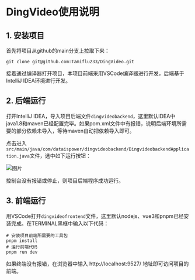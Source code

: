 # DingVideo使用说明
## 1. 安装项目
首先将项目从github的main分支上拉取下来：
```shell
git clone git@github.com:Tamiflu233/DingVideo.git
```
接着通过编译器打开项目，本项目前端采用VSCode编译器进行开发，后端基于IntelliJ IDEA环境进行开发。

## 2. 后端运行
打开IntelliJ IDEA，导入项目后端文件```dingvideobackend```，这里默认IDEA中java1.8和maven已经配置完毕。如果pom.xml文件中有报错，说明后端环境所需要的部分依赖未导入，等待maven自动把依赖导入即可。

点击进入```src/main/java/com/dataispower/dingvideobackend/DingvideobackendApplication.java```文件，选中如下运行按钮：

![图片](http://s32s1qs47.bkt.clouddn.com/img/project_snapshot.PNG)

控制台没有报错或停止，则项目后端程序成功运行。

## 3. 前端运行
用VSCode打开```dingvideofrontend```文件，这里默认nodejs、vue3和pnpm已经安装完成。在TERMINAL黑框中输入以下代码：
```shell
# 安装项目前端所需要的工具包
pnpm install
# 运行前端代码
pnpm run dev
```
如果终端没有报错，在浏览器中输入 http://localhost:9527/ 地址即可访问项目的前端。






